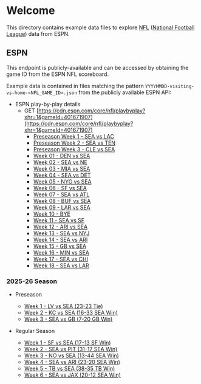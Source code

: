 # Welcome

This directory contains example data files to explore [NFL](https://www.nfl.com) ([National Football League](https://www.nfl.com)) data from ESPN.

## ESPN

This endpoint is publicly-available and can be accessed by obtaining the game ID from the ESPN NFL scoreboard.

Example data is contained in files matching the pattern `YYYYMMDD-visiting-vs-home-<NFL_GAME_ID>.json` from the publicly available ESPN API:

- ESPN play-by-play details
  - GET [https://cdn.espn.com/core/nfl/playbyplay?xhr=1&gameId=401671907](https://cdn.espn.com/core/nfl/playbyplay?xhr=1&gameId=401671907)
    - [Preseason Week 1 - SEA vs LAC](./2024-25/20240810-SEA-vs-LAC-401671907-preseason-week-1.json)
    - [Preseason Week 2 - SEA vs TEN](./2024-25/20240817-SEA-vs-TEN-401673562-preseason-week-2.json)
    - [Preseason Week 3 - CLE vs SEA](./2024-25/20240824-CLE-vs-SEA-401671904-preseason-week-3.json)
    - [Week 01 - DEN vs SEA](./2024-25/20240908-DEN-vs-SEA-401671664-week-01.json)
    - [Week 02 - SEA vs NE](./2024-25/20240915-SEA-vs-NE-401671702-week-02.json)
    - [Week 03 - MIA vs SEA](./2024-25/20240922-MIA-vs-SEA-401671662-week-03.json)
    - [Week 04 - SEA vs DET](./2024-25/20240930-SEA-vs-DET-401671491-week-04.json)
    - [Week 05 - NYG vs SEA](./2024-25/20241006-NYG-vs-SEA-401671680-week-05.json)
    - [Week 06 - SF vs SEA](./2024-25/20241010-SF-vs-SEA-401671819-week-06.json)
    - [Week 07 - SEA vs ATL](./2024-25/20241020-SEA-vs-ATL-401671730-week-07.json)
    - [Week 08 - BUF vs SEA](./2024-25/20241027-BUF-vs-SEA-401671760-week-08.json)
    - [Week 09 - LAR vs SEA](./2024-25/20241103-LAR-vs-SEA-401671776-week-09.json)
    - [Week 10 - BYE](./2024-25/20241110-SEA-BYE-week-10.json)
    - [Week 11 - SEA vs SF](./2024-25/20241117-SEA-vs-SF-401671757-week-11.json)
    - [Week 12 - ARI vs SEA](./2024-25/20241124-ARI-vs-SEA-401671775-week-12.json)
    - [Week 13 - SEA vs NYJ](./2024-25/20241201-SEA-vs-NYJ-401671703-week-13.json)
    - [Week 14 - SEA vs ARI](./2024-25/20241208-SEA-vs-ARI-401671660-week-14.json)
    - [Week 15 - GB vs SEA](./2024-25/20241215-GB-vs-SEA-401671796-week-15.json)
    - [Week 16 - MIN vs SEA](./2024-25/20241222-MIN-vs-SEA-401671795-week-16.json)
    - [Week 17 - SEA vs CHI](./2024-25/20241226-SEA-vs-CHI-401671876-week-17.json)
    - [Week 18 - SEA vs LAR](./2024-25/20250105-SEA-vs-LAR-401671830-week-18.json)

### 2025-26 Season

- Preseason
  - [Week 1 - LV vs SEA (23-23 Tie)](./2025-26/preseason/20250807-LV-vs-SEA-401774568-preseason-week-1.json)
  - [Week 2 - KC vs SEA (16-33 SEA Win)](./2025-26/preseason/20250815-KC-vs-SEA-401774591-preseason-week-2.json)
  - [Week 3 - SEA vs GB (7-20 GB Win)](./2025-26/preseason/20250823-SEA-vs-GB-401773011-preseason-week-3.json)

- Regular Season
  - [Week 1 - SF vs SEA (17-13 SF Win)](./2025-26/20250907-SF-vs-SEA-401772831-week-1.json)
  - [Week 2 - SEA vs PIT (31-17 SEA Win)](./2025-26/20250914-SEA-vs-PIT-401772836-week-2.json)
  - [Week 3 - NO vs SEA (13-44 SEA Win)](./2025-26/20250921-NO-vs-SEA-401772736-week-3.json)
  - [Week 4 - SEA vs ARI (23-20 SEA Win)](./2025-26/20250926-SEA-vs-ARI-401772938-week-4.json)
  - [Week 5 - TB vs SEA (38-35 TB Win)](./2025-26/20251005-TB-vs-SEA-401772746-week-5.json)
  - [Week 6 - SEA vs JAX (20-12 SEA Win)](./2025-26/20251012-SEA-vs-JAX-401772857-week-6.json)
